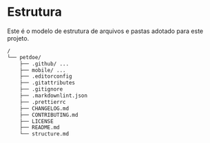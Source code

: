 # Estrutura

Este é o modelo de estrutura de arquivos e pastas adotado para este projeto.

```sh
/
└── petdoe/
    ├── .github/ ...
    ├── mobile/ ...
    ├── .editorconfig
    ├── .gitattributes
    ├── .gitignore
    ├── .markdownlint.json
    ├── .prettierrc
    ├── CHANGELOG.md
    ├── CONTRIBUTING.md
    ├── LICENSE
    ├── README.md
    └── structure.md
```
